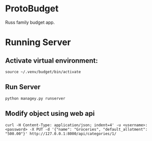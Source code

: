 ProtoBudget
===========

Russ family budget app. 


# Running Server

## Activate virtual environment:
```source ~/.venv/budget/bin/activate```

## Run Server
```python managey.py runserver```

## Modify object using web api
```
curl -H Content-Type: application/json; indent=4' -u <username>:<password> -X PUT -d '{"name": "Groceries", "default_allotment": "500.00"}' http://127.0.0.1:8000/api/categories/1/
```
